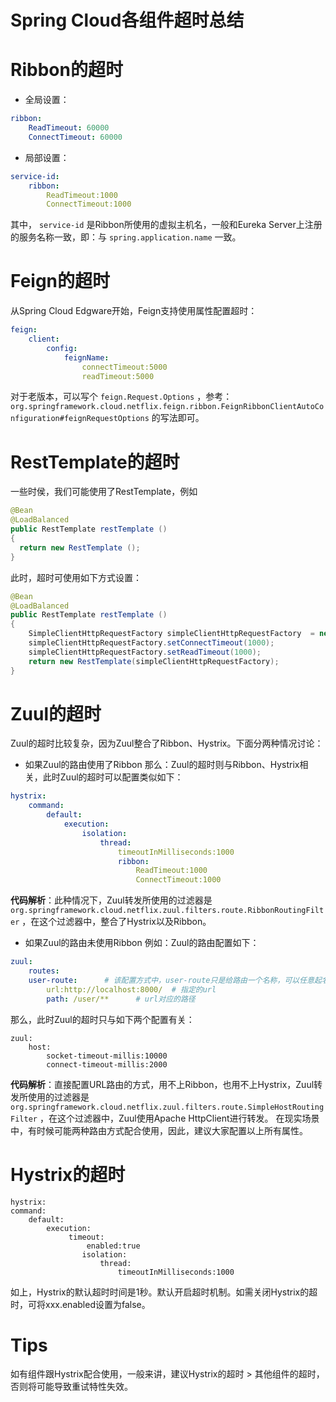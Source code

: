 # Spring Cloud各组件超时总结

# Ribbon的超时

- 全局设置：

```yml
ribbon:
    ReadTimeout: 60000
    ConnectTimeout: 60000
```

- 局部设置：

```yml
service-id:
    ribbon:
    	ReadTimeout:1000 
    	ConnectTimeout:1000
```

其中， `service-id` 是Ribbon所使用的虚拟主机名，一般和Eureka Server上注册的服务名称一致，即：与 `spring.application.name` 一致。

# Feign的超时

从Spring Cloud Edgware开始，Feign支持使用属性配置超时：

```yml
feign: 
    client:
    	config:
        	feignName:
            	connectTimeout:5000
            	readTimeout:5000
```

对于老版本，可以写个 `feign.Request.Options` ，参考： `org.springframework.cloud.netflix.feign.ribbon.FeignRibbonClientAutoConfiguration#feignRequestOptions` 的写法即可。

# RestTemplate的超时

一些时侯，我们可能使用了RestTemplate，例如

```java
@Bean
@LoadBalanced
public RestTemplate restTemplate () 
{
  return new RestTemplate ();
}
```

此时，超时可使用如下方式设置：

```java
@Bean
@LoadBalanced
public RestTemplate restTemplate () 
{
	SimpleClientHttpRequestFactory simpleClientHttpRequestFactory  = new SimpleClientHttpRequestFactory ();
	simpleClientHttpRequestFactory.setConnectTimeout(1000);
	simpleClientHttpRequestFactory.setReadTimeout(1000);
  	return new RestTemplate(simpleClientHttpRequestFactory);
}
```

# Zuul的超时

Zuul的超时比较复杂，因为Zuul整合了Ribbon、Hystrix。下面分两种情况讨论：

- 如果Zuul的路由使用了Ribbon 
  那么：Zuul的超时则与Ribbon、Hystrix相关，此时Zuul的超时可以配置类似如下：

```yml
hystrix:
    command:
        default:
            execution:
                isolation:
                    thread:
                        timeoutInMilliseconds:1000
                        ribbon:
                            ReadTimeout:1000
                            ConnectTimeout:1000
```

**代码解析**：此种情况下，Zuul转发所使用的过滤器是 `org.springframework.cloud.netflix.zuul.filters.route.RibbonRoutingFilter` ，在这个过滤器中，整合了Hystrix以及Ribbon。

- 如果Zuul的路由未使用Ribbon 
  例如：Zuul的路由配置如下：

```yml
zuul:
    routes:
    user-route:      # 该配置方式中，user-route只是给路由一个名称，可以任意起名。
    	url:http://localhost:8000/  # 指定的url   
    	path: /user/**      # url对应的路径
```

那么，此时Zuul的超时只与如下两个配置有关：

```
zuul:
	host:
    	socket-timeout-millis:10000
    	connect-timeout-millis:2000
```

**代码解析**：直接配置URL路由的方式，用不上Ribbon，也用不上Hystrix，Zuul转发所使用的过滤器是 `org.springframework.cloud.netflix.zuul.filters.route.SimpleHostRoutingFilter` ，在这个过滤器中，Zuul使用Apache HttpClient进行转发。 
在现实场景中，有时候可能两种路由方式配合使用，因此，建议大家配置以上所有属性。

# Hystrix的超时

```ym
hystrix:
command:
    default: 
        execution:
             timeout:
                 enabled:true
                isolation: 
                    thread:
                        timeoutInMilliseconds:1000
```

如上，Hystrix的默认超时时间是1秒。默认开启超时机制。如需关闭Hystrix的超时，可将xxx.enabled设置为false。

# Tips

如有组件跟Hystrix配合使用，一般来讲，建议Hystrix的超时 > 其他组件的超时，否则将可能导致重试特性失效。